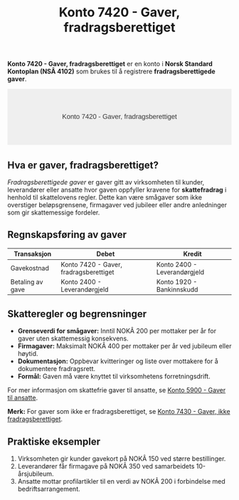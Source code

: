 ﻿---
title: "Konto 7420 - Gaver, fradragsberettiget"
meta_title: "7420-gaver-fradragsberettiget"
meta_description: '**Konto 7420 - Gaver, fradragsberettiget** er en konto i **Norsk Standard Kontoplan (NSÂ 4102)** som brukes til å registrere **fradragsberettigede gaver**.'
slug: 7420-gaver-fradragsberettiget
type: blog
layout: pages/single
---

**Konto 7420 - Gaver, fradragsberettiget** er en konto i **Norsk Standard Kontoplan (NSÂ 4102)** som brukes til å registrere **fradragsberettigede gaver**.

![Illustrasjon av konto 7420 Gaver, fradragsberettiget](7420-gaver-fradragsberettiget-image.svg)

## Hva er gaver, fradragsberettiget?

*Fradragsberettigede gaver* er gaver gitt av virksomheten til kunder, leverandører eller ansatte hvor gaven oppfyller kravene for **skattefradrag** i henhold til skattelovens regler. Dette kan være smågaver som ikke overstiger beløpsgrensene, firmagaver ved jubileer eller andre anledninger som gir skattemessige fordeler.

## Regnskapsføring av gaver

| Transaksjon             | Debet                                  | Kredit                       |
|-------------------------|----------------------------------------|------------------------------|
| Gavekostnad             | Konto 7420 - Gaver, fradragsberettiget | Konto 2400 - Leverandørgjeld |
| Betaling av gave        | Konto 2400 - Leverandørgjeld           | Konto 1920 - Bankinnskudd    |

## Skatteregler og begrensninger

* **Grenseverdi for smågaver:** Inntil NOKÂ 200 per mottaker per år for gaver uten skattemessig konsekvens.
* **Firmagaver:** Maksimalt NOKÂ 400 per mottaker per år ved jubileum eller høytid.
* **Dokumentasjon:** Oppbevar kvitteringer og liste over mottakere for å dokumentere fradragsrett.
* **Formål:** Gaven må være knyttet til virksomhetens forretningsdrift.

For mer informasjon om skattefrie gaver til ansatte, se [Konto 5900 - Gaver til ansatte](/blogs/kontoplan/5900-gaver-til-ansatte "Konto 5900 - Gaver til ansatte").

**Merk:** For gaver som ikke er fradragsberettiget, se [Konto 7430 - Gaver, ikke fradragsberettiget](/blogs/kontoplan/7430-gaver-ikke-fradragsberettiget "Konto 7430 - Gaver, ikke fradragsberettiget").

## Praktiske eksempler

1. Virksomheten gir kunder gavekort på NOKÂ 150 ved større bestillinger.
2. Leverandører får firmagave på NOKÂ 350 ved samarbeidets 10-årsjubileum.
3. Ansatte mottar profilartikler til en verdi av NOKÂ 200 i forbindelse med bedriftsarrangement.






